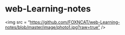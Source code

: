 # web-Learning-notes
<img src = “https://github.com/FOXNCAT/web-Learning-notes/blob/master/image/photo1.jpg?raw=true” />
